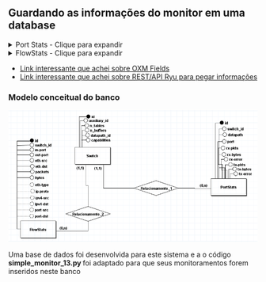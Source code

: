 </details>

## Guardando as informações do monitor em uma database

<details>

<summary>Port Stats - Clique para expandir </summary>

#### Body do JSON

| Atributo | Descrição | Exemplo |
| --- | --- | --- |
| dpid | Datapath ID | "1" |
| length | Length of this entry | 88 |
| table_id | Table ID | 0 |
| durantion_sec | Time flow has been alive in seconds | 2 |
| durantion_nsec | Time flow has been alive in nanoseconds beyond duration_sec | 6.76e+08 |
| priority | Priority of the entry | 11111 |
| idle_timeout | Number of seconds idle before expiration | 0 |
| hard_timeout | Number of seconds before expiration | 0 |
| flags | Bitmap of OFPFF_* flags | 1 |
| cookie | Opaque controller-issued identifier | 1 |
| packet_count | Number of packets in flow | 0 |
| byte_count | Number of bytes in flow | 0 |
| match | Fields to match | {"in_port":1} |
| actions | Instruction set | ["OUTPUT:2"] |

#### Valores obtidos em ambiente real

| Atributo | Valor |
| --- | --- |
| port_no | 2 |
| rx_packets | 15 |
| tx_packets | 39 |
| rx_bytes | 1206 |
| tx_bytes | 2818 |
| rx-dropped | 0 |
| tx_dropped | 0 |
| rx_errors | 0 |
| tx_errors | 0 |
| rx_frame_err | 0 |
| rx_over_err | 0 |
| rx_crc_err | 0 |
| collisions | 0 |
| duration_sec | 0 |
| duration_nsec | 596000000 |




</details>

<details>
<summary>FlowStats - Clique para expandir</summary>

#### Body do JSON

| Atributo | Descrição | Exemplo |
| --- | --- | --- |
| dpid | Datapath ID | "1" |
| length | Length of this entry | 88 |
| table_id | Table ID | 0 |
| duration_sec | Time flow has been alive in seconds | 2 |
| duration_nsec | Time flow has been alive in nanoseconds beyond duration_sec | 6.76e+08 |
| priority | Priority of the entry | 11111 |
| idle_timeout | Number of seconds idle before expiration | 0 |
| hard_timeout | Number of seconds before expiration | 0 |
| flags | Bitmap of OFPFF_* flags | 1 |
| cookie | Opaque controller-issued identifier | 1 |
| packet_count | Number of packet in flow | 0 |
| byte_count | Number of bytes in flow | 0 |
| match | Fields to match | {"in_port":1} |
| actions | Instruction set | ["OUTPUT:2"] |

#### Valores obtidos em ambiente real

| Atributo | Valor |
| --- | --- |
| byte_count | 630 |
| cookie | 0 |
| duration_nsec | 48000000 |
| duration_n_sec | 1018 |
| flags | 0 |
| hard_timeout | 0 |
| idle_timeout | 0 |
| instructions | [OFPInstructionActions(actions=[OFPActionOutput(len=16, max_len=65509, port=1, type=0), len=24, type=4])] |
| length | 96 |
| match | OFPMatch(oxm_fields={'eth_dst': '00:00:00:00:00:01', 'in_port': 2}) |
| packet_count | 7 |
| priority | 1 |
| table_id | 0 |


</details>

* [Link interessante que achei sobre OXM Fields](http://flowgrammable.org/sdn/openflow/message-layer/match/#tab_ofp_1_3)
* [Link interessante que achei sobre REST/API Ryu para pegar informações](https://ryu.readthedocs.io/en/latest/app/ofctl_rest.html#get-all-flows-stats)

### Modelo conceitual do banco

<img src='img/database.png' alt='Modelo conceitual do banco'>

<p>Uma base de dados foi desenvolvida para este sistema e a o código <b>simple_monitor_13.py </b> foi adaptado para que seus monitoramentos forem inseridos neste banco</p>